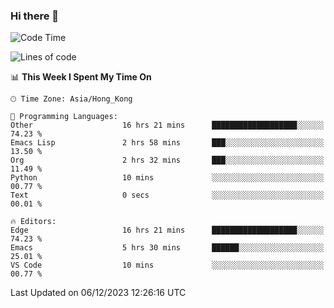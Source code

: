 ### Hi there 👋

<!--
**nicehiro/nicehiro** is a ✨ _special_ ✨ repository because its `README.md` (this file) appears on your GitHub profile.

Here are some ideas to get you started:

- 🔭 I’m currently working on ...
- 🌱 I’m currently learning ...
- 👯 I’m looking to collaborate on ...
- 🤔 I’m looking for help with ...
- 💬 Ask me about ...
- 📫 How to reach me: ...
- 😄 Pronouns: ...
- ⚡ Fun fact: ...
-->

<!--START_SECTION:waka-->
![Code Time](http://img.shields.io/badge/Code%20Time-131%20hrs%2039%20mins-blue)

![Lines of code](https://img.shields.io/badge/From%20Hello%20World%20I%27ve%20Written-2.6%20million%20lines%20of%20code-blue)

📊 **This Week I Spent My Time On** 

```text
🕑︎ Time Zone: Asia/Hong_Kong

💬 Programming Languages: 
Other                    16 hrs 21 mins      ███████████████████░░░░░░   74.23 % 
Emacs Lisp               2 hrs 58 mins       ███░░░░░░░░░░░░░░░░░░░░░░   13.50 % 
Org                      2 hrs 32 mins       ███░░░░░░░░░░░░░░░░░░░░░░   11.49 % 
Python                   10 mins             ░░░░░░░░░░░░░░░░░░░░░░░░░   00.77 % 
Text                     0 secs              ░░░░░░░░░░░░░░░░░░░░░░░░░   00.01 % 

🔥 Editors: 
Edge                     16 hrs 21 mins      ███████████████████░░░░░░   74.23 % 
Emacs                    5 hrs 30 mins       ██████░░░░░░░░░░░░░░░░░░░   25.01 % 
VS Code                  10 mins             ░░░░░░░░░░░░░░░░░░░░░░░░░   00.77 % 
```


 Last Updated on 06/12/2023 12:26:16 UTC
<!--END_SECTION:waka-->
